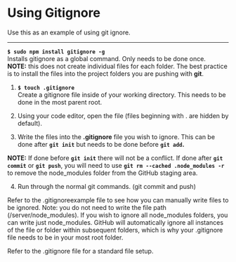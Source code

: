 # Using Gitignore

Use this as an example of using git ignore.
******************************************************************************************************************************
<div>
  
**```$ sudo npm install gitignore -g```**
<br/>Installs gitignore as a global command. Only needs to be done once. <br/>**NOTE:** this does not create individual files for each folder. The best practice is to install the files into the project folders you are pushing with **git**.


1. **```$ touch .gitignore```**
<br/>Create a gitignore file inside of your working directory. This needs to be done in the most parent root.

2. Using your code editor, open the file (files beginning with . are hidden by default).

3. Write the files into the **.gitignore** file you wish to ignore. This can be done after **```git init```** but needs to be done before **```git add```.**

**NOTE:** If done before **```git init```** there will not be a conflict. If done after **```git commit```** or **```git push```**, you will need to use **```git rm --cached .node_modules -r```** to remove the node_modules folder from the GitHub staging area.

4. Run through the normal git commands. (git commit and push)

</div>

<div><p>
Refer to the .gitignoreexample file to see how you can manually write files to be ignored. Note: you do not need to write the file path (/server/node_modules). If you wish to ignore all node_modules folders, you can write just node_modules. GitHub will automatically ignore all instances of the file or folder within subsequent folders, which is why your .gitignore file needs to be in your most root folder.</p>
<hb>
<p>
Refer to the .gitignore file for a standard file setup.</p>
</div>
